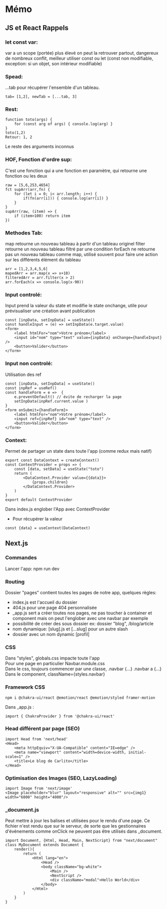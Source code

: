 # Mémo
## JS et React Rappels
### let const var: 
var a un scope (portée) plus élevé on peut la retrouver partout, dangereux de nombreux conflit, meilleur utiliser const ou let (const non modifiable, exception: si un objet, son intérieur modifiable)

### Spead:
...tab pour récupérer l'ensemble d'un tableau.
```
tab= [1,2], newTab = [...tab, 3]
```

### Rest:
```
function toto(args) {
    for (const arg of args) { console.log(arg) }
}
toto(1,2)
Retour: 1, 2
```
Le reste des arguments inconnus

### HOF, Fonction d'ordre sup:
C'est une fonction qui a une fonction en paramètre, qui retourne une fonction ou les deux
```
raw = [5,6,253,4654]
fct supArr(arr,fn) {
    for (let i = 0; i< arr.length; i++) {
        if(fn(arr[i])) { console.log(arr[i]) }
    }
}
supArr(raw, (item) => {
    if (item>100) return item
})
```

### Methodes Tab:
map retourne un nouveau tableau à partir d'un tableau originel
filter retourne un nouveau tableau filtré par une condition
forEach ne retourne pas un nouveau tableau comme map, utilisé souvent pour faire une action sur les différents élément du tableau 
```
arr = [1,2,3,4,5,6]
mapedArr = arr.map(x => x+10)
filteredArr = arr.filter(x > 2)
arr.forEach(x => console.log(x-90))
```

### Input controlé:
Input prend la valeur du state et modifie le state onchange, utile pour prévisualiser une création avant publication
```
const [inpData, setInpData] = useState()
const handleInput = (e) => setInpData(e.target.value)
<form>
    <label htmlFor="nom">Votre prénom</label>
    <input id="nom" type="text" value={inpData} onChange={handleInput} />
    <button>Valider</button>
</form>
```

### Input non controlé:
Utilisation des ref
```
const [inpData, setInpData] = useState()
const inpRef = useRef()
const handleForm = e =>  {
    e.preventDefault() // évite de recharger la page
    setInpData(inpRef.current.value )
}
<form onSubmit={handleForm}>
    <label htmlFor="nom">Votre prénom</label>
    <input ref={inpRef} id="nom" type="text" />
    <button>Valider</button>
</form>
```

### Context:
Permet de partager un state dans toute l'app (comme redux mais natif)
```
export const DataContext = createContext()
const ContextProvider = props => {
    const [data, setData] = useState("toto")
    return (
        <DataContext.Provider value={{data}}>
            {props.children}
        </DataContext.Provider>
    )
}
export default ContextProvider
```
Dans index.js englober l'App avec ContextProvider
* Pour récupérer la valeur
```
const {data} = useContext(DataContext)
```

## Next.js
### Commandes
Lancer l'app: npm run dev

### Routing
Dossier "pages" contient toutes les pages de notre app, quelques règles:
* index.js est l'accueil du dossier
* 404.js pour une page 404 personnalisée
* _app.js sert a créer toutes nos pages, ne pas toucher à container et component mais on peut l'englober avec une navbar par exemple
* possibilité de créer des sous dossier ex: dossier "blog", /blog/article
* nom dynamique: [slug].js et [...slug] pour un autre slash
* dossier avec un nom dynamic [profil]

### CSS
Dans "styles", globals.css impacte toute l'app  
Pour une page en particulier Navbar.module.css  
Dans le css, toujours commencer par une classe, .navbar {...} .navbar a {...}  
Dans le component, className={styles.navbar}  

### Framework CSS
```
npm i @chakra-ui/react @emotion/react @emotion/styled framer-motion  
```
Dans _app.js : 
```
import { ChakraProvider } from '@chakra-ui/react'
```

### Head différent par page (SEO)
```
import Head from 'next/head'
<Head>
    <meta httpEquiv="X-UA-Compatible" content="IE=edge" />
    <meta name="viewport" content="width=device-width, initial-scale=1" />
    <title>Le blog de Carlito</title>
</Head>
```

### Optimisation des Images (SEO, LazyLoading)
```
import Image from 'next/image'
<Image placeholder="blur" layout="responsive" alt="" src={img1} width="6000" height="4000"/>
```

### _document.js
Peut mettre à jour les balises <html> et <body> utilisées pour le rendu d'une page. Ce fichier n'est rendu que sur le serveur, de sorte que les gestionnaires d'événements comme onClick ne peuvent pas être utilisés dans _document.
```
import Document, {Html, Head, Main, NextScript} from "next/document"
class MyDocument extends Document {
    render(){
        return (
            <Html lang="en">
                <Head />
                <body className="bg-white">
                    <Main />
                    <NextScript />
                    <div className="modal">Hello World</div>
                </body>
            </Html>
        )
    }
}
```
